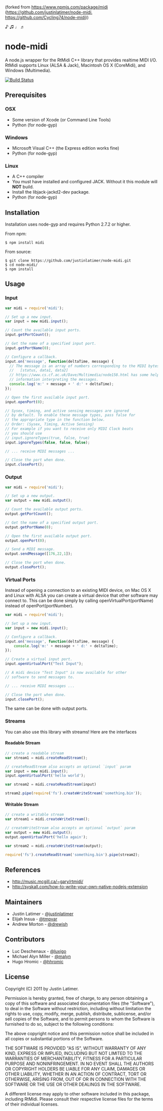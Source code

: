 (forked from https://www.npmjs.com/package/midi (https://github.com/justinlatimer/node-midi, https://github.com/Cycling74/node-midi))

♪ ♫ ♩ ♬

# node-midi

A node.js wrapper for the RtMidi C++ library that provides realtime MIDI I/O.
RtMidi supports Linux (ALSA & Jack), Macintosh OS X (CoreMidi), and Windows
(Multimedia).

[![Build Status](https://travis-ci.org/justinlatimer/node-midi.svg)](https://travis-ci.org/justinlatimer/node-midi)

## Prerequisites

### OSX

* Some version of Xcode (or Command Line Tools)
* Python (for node-gyp)

### Windows

* Microsoft Visual C++ (the Express edition works fine)
* Python (for node-gyp)

### Linux

* A C++ compiler
* You must have installed and configured JACK. Without it this module will **NOT** build.
* Install the libjack-jackd2-dev package.
* Python (for node-gyp)

## Installation

Installation uses node-gyp and requires Python 2.7.2 or higher.

From npm:

    $ npm install midi

From source:

    $ git clone https://github.com/justinlatimer/node-midi.git
    $ cd node-midi/
    $ npm install

## Usage

### Input

```js
var midi = require('midi');

// Set up a new input.
var input = new midi.input();

// Count the available input ports.
input.getPortCount();

// Get the name of a specified input port.
input.getPortName(0);

// Configure a callback.
input.on('message', function(deltaTime, message) {
  // The message is an array of numbers corresponding to the MIDI bytes:
  //   [status, data1, data2]
  // https://www.cs.cf.ac.uk/Dave/Multimedia/node158.html has some helpful
  // information interpreting the messages.
  console.log('m:' + message + ' d:' + deltaTime);
});

// Open the first available input port.
input.openPort(0);

// Sysex, timing, and active sensing messages are ignored
// by default. To enable these message types, pass false for
// the appropriate type in the function below.
// Order: (Sysex, Timing, Active Sensing)
// For example if you want to receive only MIDI Clock beats
// you should use
// input.ignoreTypes(true, false, true)
input.ignoreTypes(false, false, false);

// ... receive MIDI messages ...

// Close the port when done.
input.closePort();
```

### Output

```js
var midi = require('midi');

// Set up a new output.
var output = new midi.output();

// Count the available output ports.
output.getPortCount();

// Get the name of a specified output port.
output.getPortName(0);

// Open the first available output port.
output.openPort(0);

// Send a MIDI message.
output.sendMessage([176,22,1]);

// Close the port when done.
output.closePort();
```

### Virtual Ports

Instead of opening a connection to an existing MIDI device, on Mac OS X and
Linux with ALSA you can create a virtual device that other software may
connect to. This can be done simply by calling openVirtualPort(portName) instead
of openPort(portNumber).

```js
var midi = require('midi');

// Set up a new input.
var input = new midi.input();

// Configure a callback.
input.on('message', function(deltaTime, message) {
    console.log('m:' + message + ' d:' + deltaTime);
});

// Create a virtual input port.
input.openVirtualPort("Test Input");

// A midi device "Test Input" is now available for other
// software to send messages to.

// ... receive MIDI messages ...

// Close the port when done.
input.closePort();
```

The same can be done with output ports.

### Streams

You can also use this library with streams! Here are the interfaces

#### Readable Stream

```js
// create a readable stream
var stream1 = midi.createReadStream();

// createReadStream also accepts an optional `input` param
var input = new midi.input();
input.openVirtualPort('hello world');

var stream2 = midi.createReadStream(input)

stream2.pipe(require('fs').createWriteStream('something.bin'));
```

#### Writable Stream

```js
// create a writable stream
var stream1 = midi.createWriteStream();

// createWriteStream also accepts an optional `output` param
var output = new midi.output();
output.openVirtualPort('hello again');

var stream2 = midi.createWriteStream(output);

require('fs').createReadStream('something.bin').pipe(stream2);
```

## References

  * http://music.mcgill.ca/~gary/rtmidi/
  * http://syskall.com/how-to-write-your-own-native-nodejs-extension

## Maintainers

  * Justin Latimer - [@justinlatimer](https://github.com/justinlatimer)
  * Elijah Insua - [@tmpvar](https://github.com/tmpvar)
  * Andrew Morton - [@drewish](https://github.com/drewish)

## Contributors

  * Luc Deschenaux - [@luxigo](https://github.com/luxigo)
  * Michael Alyn Miller - [@malyn](https://github.com/malyn)
  * Hugo Hromic - [@hhromic](https://github.com/hhromic)

## License

Copyright (C) 2011 by Justin Latimer.

Permission is hereby granted, free of charge, to any person obtaining a copy
of this software and associated documentation files (the "Software"), to deal
in the Software without restriction, including without limitation the rights
to use, copy, modify, merge, publish, distribute, sublicense, and/or sell
copies of the Software, and to permit persons to whom the Software is
furnished to do so, subject to the following conditions:

The above copyright notice and this permission notice shall be included in
all copies or substantial portions of the Software.

THE SOFTWARE IS PROVIDED "AS IS", WITHOUT WARRANTY OF ANY KIND, EXPRESS OR
IMPLIED, INCLUDING BUT NOT LIMITED TO THE WARRANTIES OF MERCHANTABILITY,
FITNESS FOR A PARTICULAR PURPOSE AND NONINFRINGEMENT. IN NO EVENT SHALL THE
AUTHORS OR COPYRIGHT HOLDERS BE LIABLE FOR ANY CLAIM, DAMAGES OR OTHER
LIABILITY, WHETHER IN AN ACTION OF CONTRACT, TORT OR OTHERWISE, ARISING FROM,
OUT OF OR IN CONNECTION WITH THE SOFTWARE OR THE USE OR OTHER DEALINGS IN
THE SOFTWARE.

A different license may apply to other software included in this package,
including RtMidi. Please consult their respective license files for the
terms of their individual licenses.
